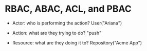 # RBAC, ABAC, ACL, and PBAC

- Actor: who is performing the action? User("Ariana")

- Action: what are they trying to do? "push"

- Resource: what are they doing it to? Repository("Acme App")
